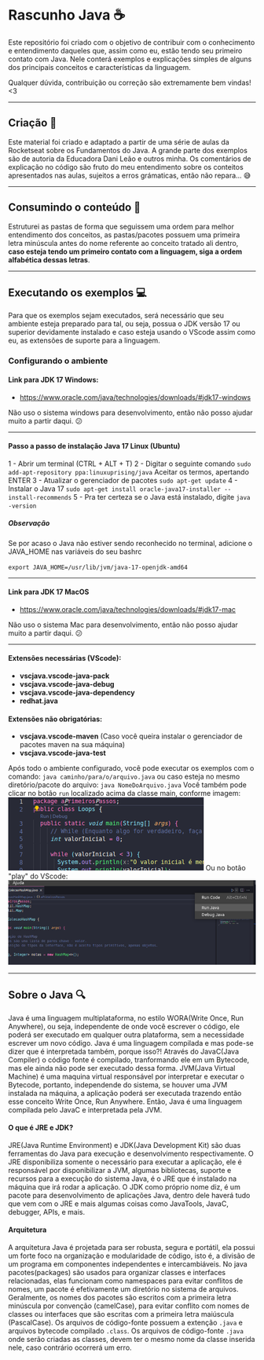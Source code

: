 # Rascunho Java :coffee:

Este repositório foi criado com o objetivo de contribuir com o conhecimento e entendimento daqueles que, assim como eu, estão tendo seu primeiro contato com Java. Nele conterá exemplos e explicações simples de alguns dos principais conceitos e características da linguagem.

Qualquer dúvida, contribuição ou correção são extremamente bem vindas! <3

<hr>

## Criação :bookmark_tabs:

Este material foi criado e adaptado a partir de uma série de aulas da Rocketseat sobre os Fundamentos do Java. A grande parte dos exemplos são de autoria da Educadora Dani Leão e outros minha. Os comentários de explicação no código são fruto do meu entendimento sobre os conteitos apresentados nas aulas, sujeitos a erros grámaticas, então não repara... :sweat_smile:

<hr>

## Consumindo o conteúdo :pushpin:

Estruturei as pastas de forma que seguissem uma ordem para melhor entendimento dos conceitos, as pastas/pacotes possuem uma primeira letra minúscula antes do nome referente ao conceito tratado ali dentro, **caso esteja tendo um primeiro contato com a linguagem, siga a ordem alfabética dessas letras**.

<hr>

## Executando os exemplos :computer:

Para que os exemplos sejam executados, será necessário que seu ambiente esteja preparado para tal, ou seja, possua o JDK versão 17 ou superior devidamente instalado e caso esteja usando o VScode assim como eu, as extensões de suporte para a linguagem.

### Configurando o ambiente

#### Link para JDK 17 Windows:
 
 -  https://www.oracle.com/java/technologies/downloads/#jdk17-windows

 Não uso o sistema windows para desenvolvimento, então não posso ajudar muito a partir daqui. :confused: 

<hr>

#### Passo a passo de instalação Java 17 Linux (Ubuntu)

1 - Abrir um terminal (CTRL + ALT + T)
2 - Digitar o seguinte comando
`sudo add-apt-repository ppa:linuxuprising/java`
Aceitar os termos, apertando ENTER
3 - Atualizar o gerenciador de pacotes
`sudo apt-get update`
4 - Instalar o Java 17
`sudo apt-get install oracle-java17-installer --install-recommends`
5 - Pra ter certeza se o Java está instalado, digite `java -version`

##### Observação

Se por acaso o Java não estiver sendo reconhecido no terminal, adicione o JAVA_HOME nas variáveis do seu bashrc 

`export JAVA_HOME=/usr/lib/jvm/java-17-openjdk-amd64`

<hr>

#### Link para JDK 17 MacOS

- https://www.oracle.com/java/technologies/downloads/#jdk17-mac

 Não uso o sistema Mac para desenvolvimento, então não posso ajudar muito a partir daqui. :confused:

<hr>

#### Extensões necessárias (VScode):

- **vscjava.vscode-java-pack**
- **vscjava.vscode-java-debug**
- **vscjava.vscode-java-dependency**
- **redhat.java**

#### Extensões não obrigatórias:

- **vscjava.vscode-maven** (Caso você queira instalar o gerenciador de pacotes maven na sua máquina)
- **vscjava.vscode-java-test**

Após todo o ambiente configurado, você pode executar os exemplos com o comando:
`java caminho/para/o/arquivo.java`
ou caso esteja no mesmo diretório/pacote do arquivo:
`java NomeDoArquivo.java`
Você também pode clicar no botão `run` localizado acima da classe main, conforme imagem:
![Localização do borão run](run_java.png)
Ou no botão "play" do VScode:
![Localização do botão play](play_java.png)

<hr>

## Sobre o Java :mag:

Java é uma linguagem multiplataforma, no estilo WORA(Write Once, Run Anywhere), ou seja, independente de onde você escrever o código, ele poderá ser executado em qualquer outra plataforma, sem a necessidade escrever um novo código.
Java é uma linguagem compilada e mas pode-se dizer que é interpretada também, porque isso?!
Através do JavaC(Java Compiler) o código fonte é compilado, tranformando ele em um Bytecode, mas ele ainda não pode ser executado dessa forma.
JVM(Java Virtual Machine) é uma maquina virtual responsável por interpretar e executar o Bytecode, portanto, independende do sistema, se houver uma JVM instalada na máquina, a aplicação poderá ser executada trazendo então esse conceito Write Once, Run Anywhere. Então, Java é uma linguagem compilada pelo JavaC e interpretada pela JVM.

#### O que é JRE e JDK?

JRE(Java Runtime Environment) e JDK(Java Development Kit) são duas ferramentas do Java para execução e desenvolvimento respectivamente. O JRE disponibiliza somente o necessário para executar a aplicação, ele é responsável por disponibilizar a JVM, algumas bibliotecas, suporte e recursos para a execução do sistema Java, é o JRE que é instalado na máquina que irá  rodar a aplicação. O JDK como próprio nome diz, é um pacote para desenvolvimento de aplicações Java, dentro dele haverá tudo que vem com o JRE e mais algumas coisas como JavaTools, JavaC, debugger, APIs, e mais.

#### Arquitetura
A arquitetura Java é projetada para ser robusta, segura e portátil, ela possui um forte foco na organização e modularidade de código, isto é, a divisão de um programa em componentes independentes e intercambiáveis. No java pacotes(packages) são usados para organizar classes e interfaces relacionadas, elas funcionam como namespaces para evitar conflitos de nomes, um pacote é efetivamente um diretório no sistema de arquivos. Geralmente, os nomes dos pacotes são escritos com a primeira letra  minúscula por convenção (camelCase), para evitar conflito com nomes de classes ou interfaces que são escritas com a primeira letra maiúscula (PascalCase). Os arquivos de código-fonte possuem a extenção `.java` e arquivos bytecode compilado `.class`. Os arquivos de código-fonte `.java` onde serão criadas as classes, devem ter o mesmo nome da classe inserida nele, caso contrário ocorrerá um erro.
